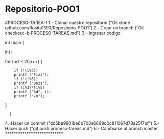 # Repositorio-POO1

#PROCESO-TAREA-1
1.- Clonar nuestro repositorio ("Git clone github.com/Rosita1393/Repositorio-POO1")
2.- Crear un branch ("Git checkout -b PROCESO-TAREAS.md")
3.- Ingresar codigo 

int main 
{

  int i;

for   (i=1 < 20;i++)
     {
     
        if (!(i%3))
        printf ("Fizz");
        if (!(i%5))
        printf ("Buzz");
        if (i%3)*(i%5)
        printf ("%d", i);
        printf ("/n");
        
}

      }
4.-Hacer un commit ("dd5ba9901be6b700a6669c0c811067d78a25f7bf")
5.-Hacer push ("git push proceso-tareas.md")
6.- Cambiarse al branch master *************************** 


